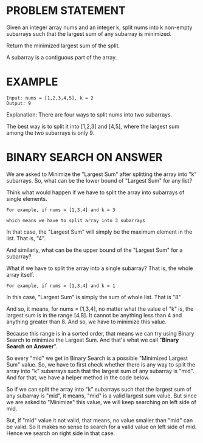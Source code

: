 # PROBLEM STATEMENT

Given an integer array nums and an integer k, split nums into k non-empty subarrays such that the largest sum of any subarray is minimized.

Return the minimized largest sum of the split.

A subarray is a contiguous part of the array.

# EXAMPLE

    Input: nums = [1,2,3,4,5], k = 2
    Output: 9

Explanation: There are four ways to split nums into two subarrays.

The best way is to split it into [1,2,3] and [4,5], where the largest sum among the two subarrays is only 9.

# BINARY SEARCH ON ANSWER

We are asked to Minimize the "Largest Sum" after splitting the array into "k" subarrays. So, what can be the lower bound of "Largest Sum" for any list? 

Think what would happen if we have to split the array into subarrays of single elements. 

	For example, if nums = [1,3,4] and k = 3 
	
	which means we have to split array into 3 subarrays

In that case, the "Largest Sum" will simply be the maximum element in the list. That is, "4".

And similarly, what can be the upper bound of the "Largest Sum" for a subarray?

What if we have to split the array into a single subarray? That is, the whole array itself.

	For example, if nums = [1,3,4] and k = 1 

In this case, "Largest Sum" is simply the sum of whole list. That is "8"

And so, it means, for nums = [1,3,4], no matter what the value of "k" is, the largest sum is in the range [4,8]. It cannot be anything less than 4 and anything greater than 8. And so, we have to minimize this value.

Because this range is in a sorted order, that means we can try using Binary Search to minimize the Largest Sum. And that's what we call "**Binary Search on Answer**".

So every "mid" we get in Binary Search is a possible "Minimized Largest Sum" value. So, we have to first check whether there is any way to split the array into "k" subarrays such that the largest sum of any subarray is "mid". And for that, we have a helper method in the code below.

So if we can split the array into "k" subarrays such that the largest sum of any subarray is "mid", it means, "mid" is a valid largest sum value. But since we are asked to "Minimize" this value, we will keep searching on left side of mid.

But, if "mid" value it not valid, that means, no value smaller than "mid" can be valid.  So it makes no sense to search for a valid value on left side of mid. Hence we search on right side in that case.